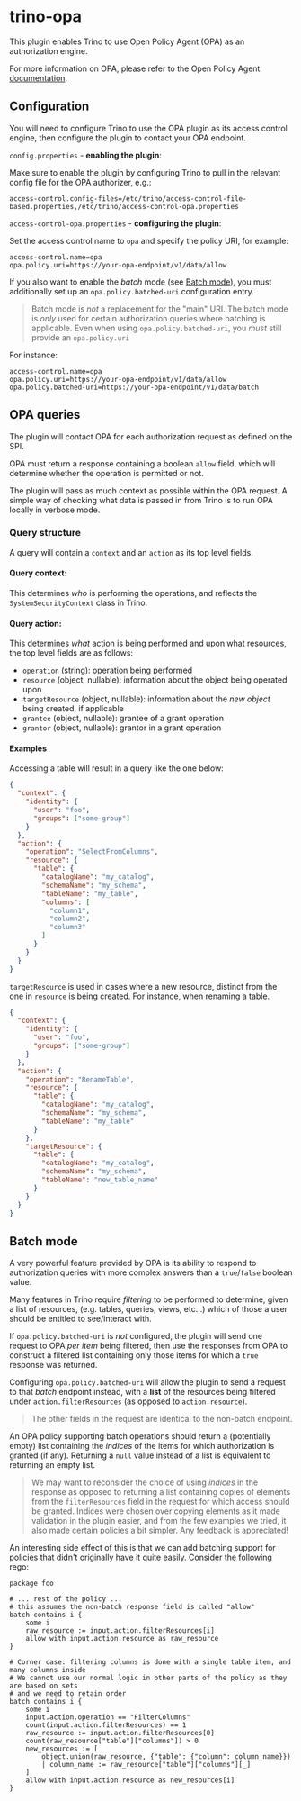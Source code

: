 # trino-opa

This plugin enables Trino to use Open Policy Agent (OPA) as an authorization engine.

For more information on OPA, please refer to the Open Policy Agent [documentation](https://www.openpolicyagent.org/).

## Configuration

You will need to configure Trino to use the OPA plugin as its access control engine, then configure the
plugin to contact your OPA endpoint.

`config.properties` - **enabling the plugin**:

Make sure to enable the plugin by configuring Trino to pull in the relevant config file for the OPA
authorizer, e.g.:

```properties
access-control.config-files=/etc/trino/access-control-file-based.properties,/etc/trino/access-control-opa.properties
```

`access-control-opa.properties` - **configuring the plugin**:

Set the access control name to `opa` and specify the policy URI, for example:

```properties
access-control.name=opa
opa.policy.uri=https://your-opa-endpoint/v1/data/allow
```

If you also want to enable the _batch_ mode (see [Batch mode](#batch-mode)), you must additionally set up an
`opa.policy.batched-uri` configuration entry.

> Batch mode is _not_ a replacement for the "main" URI. The batch mode is _only_
> used for certain authorization queries where batching is applicable. Even when using
> `opa.policy.batched-uri`, you _must_ still provide an `opa.policy.uri`

For instance:

```properties
access-control.name=opa
opa.policy.uri=https://your-opa-endpoint/v1/data/allow
opa.policy.batched-uri=https://your-opa-endpoint/v1/data/batch
```

## OPA queries

The plugin will contact OPA for each authorization request as defined on the SPI.

OPA must return a response containing a boolean `allow` field, which will determine whether the operation
is permitted or not.

The plugin will pass as much context as possible within the OPA request. A simple way of checking
what data is passed in from Trino is to run OPA locally in verbose mode.

### Query structure

A query will contain a `context` and an `action` as its top level fields.

#### Query context:

This determines _who_ is performing the operations, and reflects the `SystemSecurityContext` class in Trino.

#### Query action:

This determines _what_ action is being performed and upon what resources, the top level fields are as follows:

- `operation` (string): operation being performed
- `resource` (object, nullable): information about the object being operated upon
- `targetResource` (object, nullable): information about the _new object_ being created, if applicable
- `grantee` (object, nullable): grantee of a grant operation
- `grantor` (object, nullable): grantor in a grant operation

#### Examples

Accessing a table will result in a query like the one below:

```json
{
  "context": {
    "identity": {
      "user": "foo",
      "groups": ["some-group"]
    }
  },
  "action": {
    "operation": "SelectFromColumns",
    "resource": {
      "table": {
        "catalogName": "my_catalog",
        "schemaName": "my_schema",
        "tableName": "my_table",
        "columns": [
          "column1",
          "column2",
          "column3"
        ]
      }
    }
  }
}
```

`targetResource` is used in cases where a new resource, distinct from the one in `resource` is being created. For instance,
when renaming a table.

```json
{
  "context": {
    "identity": {
      "user": "foo",
      "groups": ["some-group"]
    }
  },
  "action": {
    "operation": "RenameTable",
    "resource": {
      "table": {
        "catalogName": "my_catalog",
        "schemaName": "my_schema",
        "tableName": "my_table"
      }
    },
    "targetResource": {
      "table": {
        "catalogName": "my_catalog",
        "schemaName": "my_schema",
        "tableName": "new_table_name"
      }
    }
  }
}
```


## Batch mode

A very powerful feature provided by OPA is its ability to respond to authorization queries with
more complex answers than a `true`/`false` boolean value.

Many features in Trino require _filtering_ to be performed to determine, given a list of resources,
(e.g. tables, queries, views, etc...) which of those a user should be entitled to see/interact with.

If `opa.policy.batched-uri` is _not_ configured, the plugin will send one request to OPA _per item_ being
filtered, then use the responses from OPA to construct a filtered list containing only those items for which
a `true` response was returned.

Configuring `opa.policy.batched-uri` will allow the plugin to send a request to that _batch_ endpoint instead,
with a **list** of the resources being filtered under `action.filterResources` (as opposed to `action.resource`).

> The other fields in the request are identical to the non-batch endpoint.

An OPA policy supporting batch operations should return a (potentially empty) list containing the _indices_
of the items for which authorization is granted (if any). Returning a `null` value instead of a list
is equivalent to returning an empty list.

> We may want to reconsider the choice of using _indices_ in the response as opposed to returning a list
> containing copies of elements from the `filterResources` field in the request for which access should
> be granted. Indices were chosen over copying elements as it made validation in the plugin easier,
> and from the few examples we tried, it also made certain policies a bit simpler. Any feedback is appreciated!

An interesting side effect of this is that we can add batching support for policies that didn't originally
have it quite easily. Consider the following rego:

```rego
package foo

# ... rest of the policy ...
# this assumes the non-batch response field is called "allow"
batch contains i {
    some i
    raw_resource := input.action.filterResources[i]
    allow with input.action.resource as raw_resource
}

# Corner case: filtering columns is done with a single table item, and many columns inside
# We cannot use our normal logic in other parts of the policy as they are based on sets
# and we need to retain order
batch contains i {
    some i
    input.action.operation == "FilterColumns"
    count(input.action.filterResources) == 1
    raw_resource := input.action.filterResources[0]
    count(raw_resource["table"]["columns"]) > 0
    new_resources := [
        object.union(raw_resource, {"table": {"column": column_name}})
        | column_name := raw_resource["table"]["columns"][_]
    ]
    allow with input.action.resource as new_resources[i]
}
```
